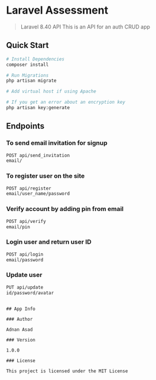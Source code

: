 # Laravel Assessment

> Laravel 8.40 API This is an API for an auth CRUD app

## Quick Start

``` bash
# Install Dependencies
composer install

# Run Migrations
php artisan migrate

# Add virtual host if using Apache

# If you get an error about an encryption key
php artisan key:generate
```

## Endpoints

### To send email invitation for signup
``` bash
POST api/send_invitation
email/
```
### To register user on the site
``` bash
POST api/register
email/user_name/password
```

### Verify account by adding pin from email
``` bash
POST api/verify
email/pin
```

### Login user and return user ID
``` bash
POST api/login
email/password
```

### Update user
``` bash
PUT api/update
id/password/avatar
```


```

## App Info

### Author

Adnan Asad

### Version

1.0.0

### License

This project is licensed under the MIT License
